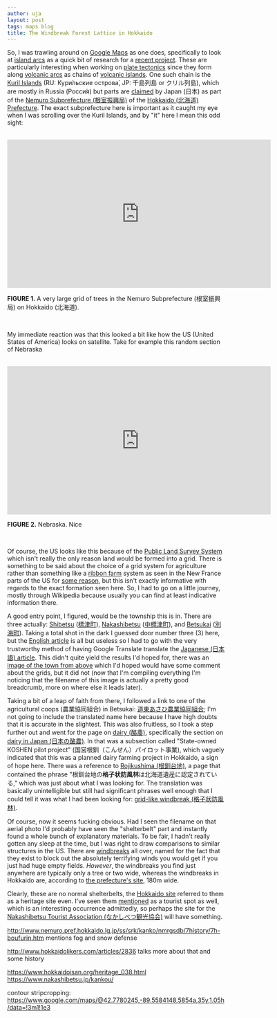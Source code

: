 ```yaml
---
author: uja
layout: post
tags: maps blog
title: The Windbreak Forest Lattice in Hokkaido
---
```


So, I was trawling around on [Google Maps][1] as one does, specifically to look
at [island arcs][2] as a quick bit of research for a [recent project][3]. These
are particularly interesting when working on [plate tectonics][4] since they
form along [volcanic arcs][5] as chains of [volcanic islands][6]. One such chain
is the [Kuril Islands][7] (RU: Кури́льские острова́, JP: 千島列島 or クリル列島),
which are mostly in Russia (Росси́я) but parts are [claimed][8] by Japan (日本)
as part of the [Nemuro Subprefecture (根室振興局)][9] of the
[Hokkaido (北海道) Prefecture][10]. The exact subprefecture here is important as
it caught my eye when I was scrolling over the Kuril Islands, and by "it" here I
mean this odd sight:

<br>

<iframe src="https://www.google.com/maps/embed?pb=!1m13!1m11!1m3!1d92687.2343744
7226!2d144.92904631638126!3d43.54524742853476!2m2!1f0!2f0!3m2!1i1024!2i768!4f13.
1!5e1!3m2!1sen!2sus!4v1530225867653" width="610" height="343" frameborder="0"
style="border:0" allowfullscreen></iframe>

**FIGURE 1.** A very large grid of trees in the Nemuro Subprefecture (根室振興局)
on Hokkaido (北海道).

<br>

My immediate reaction was that this looked a bit like how the US (United States
of America) looks on satellite. Take for example this random section of Nebraska

<br>

<iframe src="https://www.google.com/maps/embed?pb=!1m13!1m11!1m3!1d93385.2203367
786!2d-97.43270336237654!3d41.08009696045914!2m2!1f0!2f0!3m2!1i1024!2i768!4f13.1
!5e1!3m2!1sen!2sus!4v1530225758550" width="610" height="343" frameborder="0"
style="border:0" allowfullscreen></iframe>

**FIGURE 2.** Nebraska. Nice

<br>

Of course, the US looks like this because of the [Public Land Survey System][11]
which isn't really the only reason land would be formed into a grid. There is
something to be said about the choice of a grid system for agriculture rather
than something like a [ribbon farm][12] system as seen in the New France parts
of the US for [some reason][13], but this isn't exactly informative with regards
to the exact formation seen here. So, I had to go on a little journey, mostly
through Wikipedia because usually you can find at least indicative information
there.

A good entry point, I figured, would be the township this is in. There are three
actually: [Shibetsu][18] ([標津町][19]), [Nakashibetsu][14] ([中標津町][15]), and
[Betsukai][16] ([別海町][17]). Taking a total shot in the dark I guessed door
number three (3) here, but the [English article][16] is all but useless so I had
to go with the very trustworthy method of having Google Translate translate the
[Japanese (日本語) article][17]. This didn't quite yield the results I'd hoped
for, there was an [image of the town from above][20] which I'd hoped would have
some comment about the grids, but it did not (now that I'm compiling everything
I'm noticing that the filename of this image is actually a pretty good
breadcrumb, more on where else it leads later).

Taking a bit of a leap of faith from there, I followed a link to one of the
agricultural coops (農業協同組合) in Betsukai: [道東あさひ農業協同組合][21]; I'm
not going to include the translated name here because I have high doubts that it
is accurate in the slightest. This was also fruitless, so I took a step further
out and went for the page on [dairy (酪農)][22], specifically the section on
[dairy in Japan (日本の酪農)][23]. In that was a subsection called "State-owned
KOSHEN pilot project" (国営根釧（こんせん）パイロット事業), which vaguely indicated
that this was a planned dairy farming project in Hokkaido, a sign of hope here.
There was a reference to [Rojikushima (根釧台地)][24], a page that contained the
phrase "根釧台地の<b>格子状防風林</b>は北海道遺産に認定されている," which was just
about what I was looking for. The translation was basically unintelligible but
still had significant phrases well enough that I could tell it was what I had
been looking for: [grid-like windbreak (格子状防風林)][25].

Of course, now it seems fucking obvious. Had I seen the filename on that aerial
photo I'd probably have seen the "shelterbelt" part and instantly found a whole
bunch of explanatory materials. To be fair, I hadn't really gotten any
sleep at the time, but I was right to draw comparisons to similar structures in
the US. There are [windbreaks][26] all over, named for the fact that they exist
to block out the absolutely terrifying winds you would get if you just had huge
empty fields. _However_, the windbreaks you find just anywhere are typically
only a tree or two wide, whereas the windbreaks in Hokkaido are, according to
[the prefecture's site][25], $180\text{m}$ wide.

Clearly, these are no normal shelterbelts, the [Hokkaido site][25] referred to
them as a heritage site even. I've seen them [mentioned][27] as a tourist spot
as well, which is an interesting occurrence admittedly, so perhaps the site for
the [Nakashibetsu Tourist Association (なかしべつ観光協会)][28] will have
something.

http://www.nemuro.pref.hokkaido.lg.jp/ss/srk/kanko/nmrgsdb/7history/7h-boufurin.htm
mentions fog and snow defense

http://www.hokkaidolikers.com/articles/2836
talks more about that and some history

https://www.hokkaidoisan.org/heritage_038.html
https://www.nakashibetsu.jp/kankou/

contour stripcropping:
https://www.google.com/maps/@42.7780245,-89.5584148,5854a,35y,1.05h/data=!3m1!1e3

[1]: https://www.google.com/maps
[2]: https://en.wikipedia.org/wiki/Island_arc
[3]: https://anarchy.website/2018/06/28/creation-of-ma-1.html
[4]: https://geology.com/plate-tectonics/
[5]: https://en.wikipedia.org/wiki/Volcanic_arc
[6]: http://www.extremescience.com/volcanic-islands.htm
[7]: https://en.wikipedia.org/wiki/Kuril_Islands
[8]: https://en.wikipedia.org/wiki/Kuril_Islands_dispute
[9]: http://www.nemuro.pref.hokkaido.lg.jp/
[10]:http://www.pref.hokkaido.lg.jp/foreign/english.htm
[11]:https://nationalmap.gov/small_scale/a_plss.html
[12]:https://en.wikipedia.org/wiki/Ribbon_farm
[13]:https://en.wikipedia.org/wiki/Seigneurial_system_of_New_France
[14]:https://en.wikipedia.org/wiki/Nakashibetsu,_Hokkaido
[15]:https://ja.wikipedia.org/wiki/中標津町
[16]:https://en.wikipedia.org/wiki/Betsukai,_Hokkaido
[17]:https://ja.wikipedia.org/wiki/別海町
[18]:https://en.wikipedia.org/wiki/Shibetsu,_Hokkaido_(Nemuro)
[19]:https://ja.wikipedia.org/wiki/標津町
[20]:https://upload.wikimedia.org/wikipedia/commons/9/90/Lattice_shelterbelt_in_Konsen_plateau_Japan.png
[21]:https://ja.wikipedia.org/wiki/道東あさひ農業協同組合
[22]:https://ja.wikipedia.org/wiki/酪農
[23]:https://ja.wikipedia.org/wiki/酪農#日本の酪農
[24]:https://ja.wikipedia.org/wiki/根釧台地
[25]:http://www.pref.hokkaido.lg.jp/ss/ckk/isan38.htm
[26]:https://en.wikipedia.org/wiki/Windbreak
[27]:http://www.nihon-kankou.or.jp/detail/01692ad2252000568
[28]:http://kaiyoudai.jp/wp/
